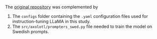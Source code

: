 The [original repository](https://github.com/axolotl-ai-cloud/axolotl) was complemented by
1. The `configs` folder containing the `.yaml` configuration files used for instruction-tuning LLaMA in this study.
2. The `src/axolotl/prompters_swed.py` file needed to train the model on Swedish prompts.